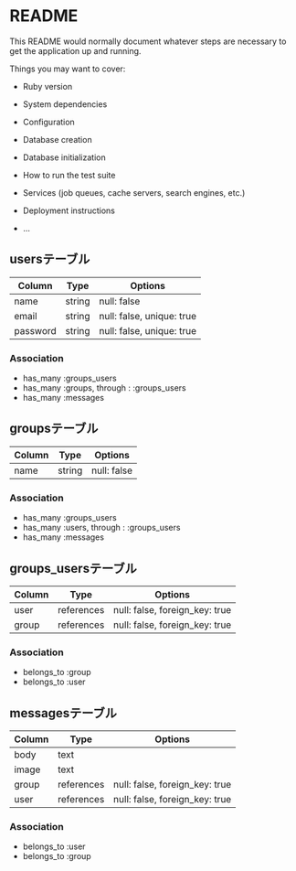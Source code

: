 # README

This README would normally document whatever steps are necessary to get the
application up and running.

Things you may want to cover:

* Ruby version

* System dependencies

* Configuration

* Database creation

* Database initialization

* How to run the test suite

* Services (job queues, cache servers, search engines, etc.)

* Deployment instructions

* ...




## usersテーブル
|Column|Type|Options|
|------|----|-------|
|name|string|null: false|
|email|string|null: false, unique: true|
|password|string|null: false, unique: true|

### Association
- has_many :groups_users
- has_many :groups,  through :  :groups_users
- has_many :messages


## groupsテーブル
|Column|Type|Options|
|------|----|-------|
|name|string|null: false|

### Association
- has_many :groups_users
- has_many :users,  through :  :groups_users
- has_many :messages


## groups_usersテーブル

|Column|Type|Options|
|------|----|-------|
|user|references|null: false, foreign_key: true|
|group|references|null: false, foreign_key: true|

### Association
- belongs_to :group
- belongs_to :user


## messagesテーブル
|Column|Type|Options|
|------|----|-------|
|body|text||
|image|text||
|group|references|null: false, foreign_key: true|
|user|references|null: false, foreign_key: true|


### Association
- belongs_to :user
- belongs_to :group